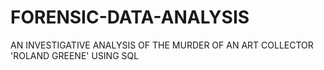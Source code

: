 # FORENSIC-DATA-ANALYSIS
AN INVESTIGATIVE ANALYSIS OF THE MURDER OF AN ART COLLECTOR 'ROLAND GREENE' USING SQL
